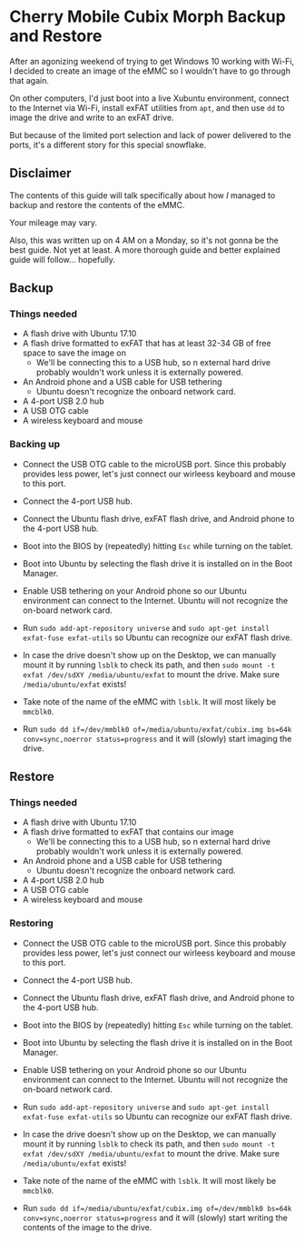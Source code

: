 # Cherry Mobile Cubix Morph Backup and Restore

After an agonizing weekend of trying to get Windows 10 working with Wi-Fi, I decided to create an image of the eMMC so I wouldn't have to go through that again.

On other computers, I'd just boot into a live Xubuntu environment, connect to the Internet via Wi-Fi, install exFAT utilities from `apt`, and then use `dd` to image the drive and write to an exFAT drive.

But because of the limited port selection and lack of power delivered to the ports, it's a different story for this special snowflake.

## Disclaimer

The contents of this guide will talk specifically about how *I* managed to backup and restore the contents of the eMMC.

Your mileage may vary.

Also, this was written up on 4 AM on a Monday, so it's not gonna be the best guide. Not yet at least. A more thorough guide and better explained guide will follow... hopefully.

## Backup

### Things needed

* A flash drive with Ubuntu 17.10
* A flash drive formatted to exFAT that has at least 32-34 GB of free space to save the image on
  * We'll be connecting this to a USB hub, so n external hard drive probably wouldn't work unless it is externally powered.
* An Android phone and a USB cable for USB tethering
  * Ubuntu doesn't recognize the onboard network card.
* A 4-port USB 2.0 hub
* A USB OTG cable
* A wireless keyboard and mouse

### Backing up

* Connect the USB OTG cable to the microUSB port. Since this probably provides less power, let's just connect our wirleess keyboard and mouse to this port.

* Connect the 4-port USB hub.

* Connect the Ubuntu flash drive, exFAT flash drive, and Android phone to the 4-port USB hub.

* Boot into the BIOS by (repeatedly) hitting `Esc` while turning on the tablet.

* Boot into Ubuntu by selecting the flash drive it is installed on in the Boot Manager.

* Enable USB tethering on your Android phone so our Ubuntu environment can connect to the Internet. Ubuntu will not recognize the on-board network card.

* Run `sudo add-apt-repository universe` and `sudo apt-get install exfat-fuse exfat-utils` so Ubuntu can recognize our exFAT flash drive.

* In case the drive doesn't show up on the Desktop, we can manually mount it by running `lsblk` to check its path, and then `sudo mount -t exfat /dev/sdXY /media/ubuntu/exfat` to mount the drive. Make sure `/media/ubuntu/exfat` exists!

* Take note of the name of the eMMC with `lsblk`. It will most likely be `mmcblk0`.

* Run `sudo dd if=/dev/mmblk0 of=/media/ubuntu/exfat/cubix.img bs=64k conv=sync,noerror status=progress` and it will (slowly) start imaging the drive.

## Restore

### Things needed

* A flash drive with Ubuntu 17.10
* A flash drive formatted to exFAT that contains our image
  * We'll be connecting this to a USB hub, so n external hard drive probably wouldn't work unless it is externally powered.
* An Android phone and a USB cable for USB tethering
  * Ubuntu doesn't recognize the onboard network card.
* A 4-port USB 2.0 hub
* A USB OTG cable
* A wireless keyboard and mouse

### Restoring

* Connect the USB OTG cable to the microUSB port. Since this probably provides less power, let's just connect our wirleess keyboard and mouse to this port.

* Connect the 4-port USB hub.

* Connect the Ubuntu flash drive, exFAT flash drive, and Android phone to the 4-port USB hub.

* Boot into the BIOS by (repeatedly) hitting `Esc` while turning on the tablet.

* Boot into Ubuntu by selecting the flash drive it is installed on in the Boot Manager.

* Enable USB tethering on your Android phone so our Ubuntu environment can connect to the Internet. Ubuntu will not recognize the on-board network card.

* Run `sudo add-apt-repository universe` and `sudo apt-get install exfat-fuse exfat-utils` so Ubuntu can recognize our exFAT flash drive.

* In case the drive doesn't show up on the Desktop, we can manually mount it by running `lsblk` to check its path, and then `sudo mount -t exfat /dev/sdXY /media/ubuntu/exfat` to mount the drive. Make sure `/media/ubuntu/exfat` exists!

* Take note of the name of the eMMC with `lsblk`. It will most likely be `mmcblk0`.

* Run `sudo dd if=/media/ubuntu/exfat/cubix.img of=/dev/mmblk0 bs=64k conv=sync,noerror status=progress` and it will (slowly) start writing the contents of the image to the drive.
